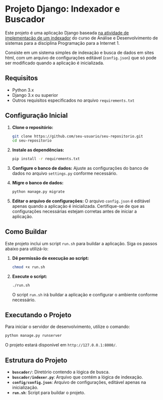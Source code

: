 # Projeto Django: Indexador e Buscador

Este projeto é uma aplicação Django baseada [na atividade de implementação de um indexador](https://github.com/ryofac/patro-search) do curso de Análise e Desenvolvimento de sistemas para a disciplina Programação para a Internet 1.

Consiste em um sistema simples de indexação e busca de dados em sites html, com um arquivo de configurações editável (`config.json`) que só pode ser modificado quando a aplicação é inicializada.

## Requisitos

- Python 3.x
- Django 3.x ou superior
- Outros requisitos especificados no arquivo `requirements.txt`

## Configuração Inicial

1. **Clone o repositório:**
   ```bash
   git clone https://github.com/seu-usuario/seu-repositorio.git
   cd seu-repositorio
   ```

2. **Instale as dependências:**
   ```bash
   pip install -r requirements.txt
   ```

3. **Configure o banco de dados:**
   Ajuste as configurações do banco de dados no arquivo `settings.py` conforme necessário.

4. **Migre o banco de dados:**
   ```bash
   python manage.py migrate
   ```

5. **Editar o arquivo de configurações:**
   O arquivo `config.json` é editável apenas quando a aplicação é inicializada. Certifique-se de que as configurações necessárias estejam corretas antes de iniciar a aplicação.

## Como Buildar

Este projeto inclui um script `run.sh` para buildar a aplicação. Siga os passos abaixo para utilizá-lo:

1. **Dê permissão de execução ao script:**
   ```bash
   chmod +x run.sh
   ```

2. **Execute o script:**
   ```bash
   ./run.sh
   ```

   O script `run.sh` irá buildar a aplicação e configurar o ambiente conforme necessário.

## Executando o Projeto

Para iniciar o servidor de desenvolvimento, utilize o comando:

```bash
python manage.py runserver
```

O projeto estará disponível em `http://127.0.0.1:8000/`.

## Estrutura do Projeto
- **`buscador/`**: Diretório contendo a lógica de busca.
- **`buscador/indexer.py`**: Arquivo que contém a lógica de indexação.
- **`config/config.json`**: Arquivo de configurações, editável apenas na inicialização.
- **`run.sh`**: Script para buildar o projeto.
